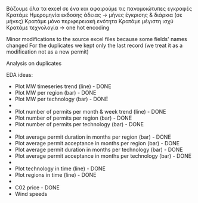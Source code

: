 Βάζουμε όλα τα excel σε ένα και αφαιρούμε τις πανομοιώτυπες εγκραφές
Κρατάμε Ημερομηνία εκδοσης άδειας -> μήνες έγκρισης & διάρκια (σε μήνες)
Κρατάμε μόνο περιφερειακή ενότητα
Κρατάμε μέγιστη ισχύ
Κρατάμε τεχνολογία -> one hot encoding

Minor modifications to the source excel files because some fields' names changed
For the duplicates we kept only the last record (we treat it as a modification not as a new permit)

Analysis on duplicates

EDA ideas:
* Plot MW timeseries trend (line) - DONE
* Plot MW per region (bar) - DONE
* Plot MW per technology (bar) - DONE
* 
* Plot number of permits per month & week trend (line) - DONE
* Plot number of permits per region (bar) - DONE
* Plot number of permits per technology (bar) - DONE
* 
* Plot average permit duration in months per region (bar) - DONE
* Plot average permit acceptance in months per region (bar) - DONE
* Plot average permit duration in months per technology (bar) - DONE
* Plot average permit acceptance in months per technology (bar) - DONE
* 
* Plot technology in time (line) - DONE
* Plot regions in time (line) - DONE
* 
* C02 price - DONE
* Wind speeds